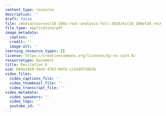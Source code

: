 ```yaml
---
content_type: resource
description: ''
draft: false
file: /media/courses/18-100a-real-analysis-fall-2020/mit18_100af20_rec6.pdf
file_type: application/pdf
image_metadata:
  caption: ''
  credit: ''
  image-alt: ''
learning_resource_types: []
license: https://creativecommons.org/licenses/by-nc-sa/4.0/
resourcetype: Document
title: Recitation 6
uid: b89a3459-5443-47b3-84fd-cc55d971863b
video_files:
  video_captions_file: ''
  video_thumbnail_file: ''
  video_transcript_file: ''
video_metadata:
  video_speakers: ''
  video_tags: ''
  youtube_id: ''
---
```

